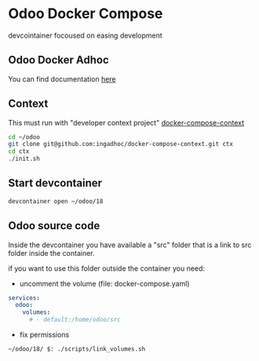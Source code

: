 # Odoo Docker Compose

devcointainer focoused on easing development

## Odoo Docker Adhoc

You can find documentation [here](https://docs.google.com/document/d/1nuX99v_ncfEfXlAAYVe85k9a1JbkXBVG_39GK5GGWzg/preview)

## Context

This must run with "developer context project" [docker-compose-context](git@github.com:ingadhoc/docker-compose-context.git)

```sh
cd ~/odoo
git clone git@github.com:ingadhoc/docker-compose-context.git ctx
cd ctx
./init.sh
```

## Start devcontainer

```sh
devcontainer open ~/odoo/18
```

## Odoo source code

Inside the devcontainer you have available a "src" folder that is a link to src folder inside the container.

if you want to use this folder outside the container you need:

- uncomment the volume (file: docker-compose.yaml)

```yaml
services:
  odoo:
    volumes:
      # - default:/home/odoo/src
```

- fix permissions

```sh
~/odoo/18/ $: ./scripts/link_volumes.sh
```
